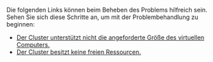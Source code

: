 Die folgenden Links können beim Beheben des Problems hilfreich sein. Sehen Sie sich diese Schritte an, um mit der Problembehandlung zu beginnen:

- [Der Cluster unterstützt nicht die angeforderte Größe des virtuellen Computers.](../articles/virtual-machines/linux/troubleshoot-deploy-vm.md#the-cluster-cannot-support-the-requested-vm-size)
- [Der Cluster besitzt keine freien Ressourcen.](../articles/virtual-machines/linux/troubleshoot-deploy-vm.md#the-cluster-does-not-have-free-resources)